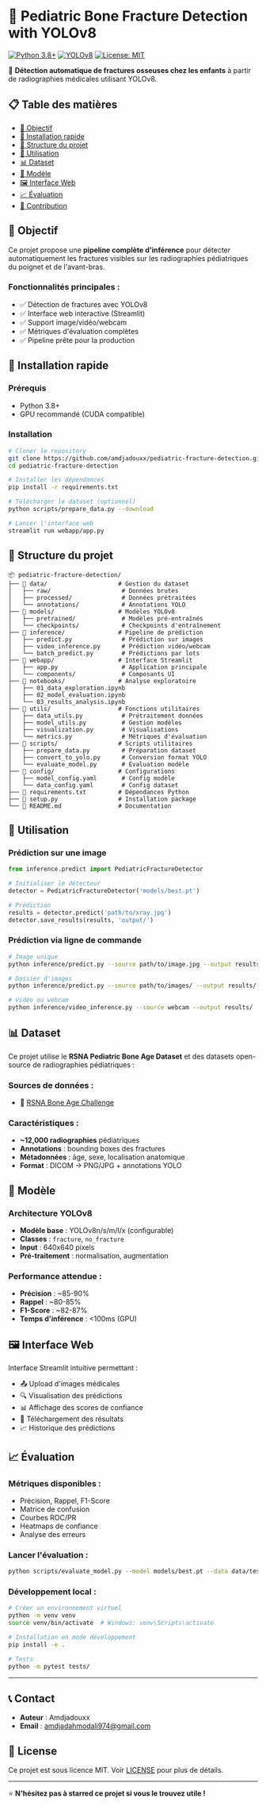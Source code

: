 # 🦴 Pediatric Bone Fracture Detection with YOLOv8

[![Python 3.8+](https://img.shields.io/badge/python-3.8+-blue.svg)](https://www.python.org/downloads/)
[![YOLOv8](https://img.shields.io/badge/YOLOv8-Ultralytics-orange.svg)](https://github.com/ultralytics/ultralytics)
[![License: MIT](https://img.shields.io/badge/License-MIT-yellow.svg)](https://opensource.org/licenses/MIT)

🏥 **Détection automatique de fractures osseuses chez les enfants** à partir de radiographies médicales utilisant YOLOv8.

## 📋 Table des matières
- [🎯 Objectif](#-objectif)
- [🚀 Installation rapide](#-installation-rapide)
- [📁 Structure du projet](#-structure-du-projet)
- [🔧 Utilisation](#-utilisation)
- [📊 Dataset](#-dataset)
- [🧠 Modèle](#-modèle)
- [🖼️ Interface Web](#-interface-web)
- [📈 Évaluation](#-évaluation)
- [🤝 Contribution](#-contribution)

## 🎯 Objectif

Ce projet propose une **pipeline complète d'inférence** pour détecter automatiquement les fractures visibles sur les radiographies pédiatriques du poignet et de l'avant-bras. 

### Fonctionnalités principales :
- ✅ Détection de fractures avec YOLOv8
- ✅ Interface web interactive (Streamlit)
- ✅ Support image/vidéo/webcam
- ✅ Métriques d'évaluation complètes
- ✅ Pipeline prête pour la production

## 🚀 Installation rapide

### Prérequis
- Python 3.8+ 
- GPU recommandé (CUDA compatible)

### Installation
```bash
# Cloner le repository
git clone https://github.com/amdjadouxx/pediatric-fracture-detection.git
cd pediatric-fracture-detection

# Installer les dépendances
pip install -r requirements.txt

# Télécharger le dataset (optionnel)
python scripts/prepare_data.py --download

# Lancer l'interface web
streamlit run webapp/app.py
```

## 📁 Structure du projet

```
📦 pediatric-fracture-detection/
├── 📁 data/                    # Gestion du dataset
│   ├── raw/                    # Données brutes
│   ├── processed/              # Données prétraitées
│   └── annotations/            # Annotations YOLO
├── 📁 models/                  # Modèles YOLOv8
│   ├── pretrained/             # Modèles pré-entraînés
│   └── checkpoints/            # Checkpoints d'entraînement
├── 📁 inference/               # Pipeline de prédiction
│   ├── predict.py              # Prédiction sur images
│   ├── video_inference.py      # Prédiction vidéo/webcam
│   └── batch_predict.py        # Prédictions par lots
├── 📁 webapp/                  # Interface Streamlit
│   ├── app.py                  # Application principale
│   └── components/             # Composants UI
├── 📁 notebooks/               # Analyse exploratoire
│   ├── 01_data_exploration.ipynb
│   ├── 02_model_evaluation.ipynb
│   └── 03_results_analysis.ipynb
├── 📁 utils/                   # Fonctions utilitaires
│   ├── data_utils.py           # Prétraitement données
│   ├── model_utils.py          # Gestion modèles
│   ├── visualization.py        # Visualisations
│   └── metrics.py              # Métriques d'évaluation
├── 📁 scripts/                 # Scripts utilitaires
│   ├── prepare_data.py         # Préparation dataset
│   ├── convert_to_yolo.py      # Conversion format YOLO
│   └── evaluate_model.py       # Évaluation modèle
├── 📁 config/                  # Configurations
│   ├── model_config.yaml       # Config modèle
│   └── data_config.yaml        # Config dataset
├── 📄 requirements.txt         # Dépendances Python
├── 📄 setup.py                 # Installation package
└── 📄 README.md                # Documentation
```

## 🔧 Utilisation

### Prédiction sur une image
```python
from inference.predict import PediatricFractureDetector

# Initialiser le détecteur
detector = PediatricFractureDetector('models/best.pt')

# Prédiction
results = detector.predict('path/to/xray.jpg')
detector.save_results(results, 'output/')
```

### Prédiction via ligne de commande
```bash
# Image unique
python inference/predict.py --source path/to/image.jpg --output results/

# Dossier d'images
python inference/predict.py --source path/to/images/ --output results/

# Vidéo ou webcam
python inference/video_inference.py --source webcam --output results/
```

## 📊 Dataset

Ce projet utilise le **RSNA Pediatric Bone Age Dataset** et des datasets open-source de radiographies pédiatriques :

### Sources de données :
- 🔗 [RSNA Bone Age Challenge](https://www.rsna.org/education/ai-resources-and-training/ai-image-challenge/rsna-pediatric-bone-age-challenge-2017)

### Caractéristiques :
- **~12,000 radiographies** pédiatriques
- **Annotations** : bounding boxes des fractures
- **Métadonnées** : âge, sexe, localisation anatomique
- **Format** : DICOM → PNG/JPG + annotations YOLO

## 🧠 Modèle

### Architecture YOLOv8
- **Modèle base** : YOLOv8n/s/m/l/x (configurable)
- **Classes** : `fracture`, `no_fracture`
- **Input** : 640x640 pixels
- **Pré-traitement** : normalisation, augmentation

### Performance attendue :
- **Précision** : ~85-90%
- **Rappel** : ~80-85%
- **F1-Score** : ~82-87%
- **Temps d'inférence** : <100ms (GPU)

## 🖼️ Interface Web

Interface Streamlit intuitive permettant :
- 📤 Upload d'images médicales
- 🔍 Visualisation des prédictions
- 📊 Affichage des scores de confiance
- 💾 Téléchargement des résultats
- 📈 Historique des prédictions

## 📈 Évaluation

### Métriques disponibles :
- Précision, Rappel, F1-Score
- Matrice de confusion
- Courbes ROC/PR
- Heatmaps de confiance
- Analyse des erreurs

### Lancer l'évaluation :
```bash
python scripts/evaluate_model.py --model models/best.pt --data data/test/
```

### Développement local :
```bash
# Créer un environnement virtuel
python -m venv venv
source venv/bin/activate  # Windows: venv\Scripts\activate

# Installation en mode développement
pip install -e .

# Tests
python -m pytest tests/
```

---

## 📞 Contact

- **Auteur** : Amdjadouxx
- **Email** : amdjadahmodali974@gmail.com

## 📜 License

Ce projet est sous licence MIT. Voir [LICENSE](LICENSE) pour plus de détails.

---

⭐ **N'hésitez pas à starred ce projet si vous le trouvez utile !**
